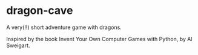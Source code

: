 # dragon-cave
A very(!!) short adventure game with dragons.

Inspired by the book Invent Your Own Computer Games with Python, by Al Sweigart.
